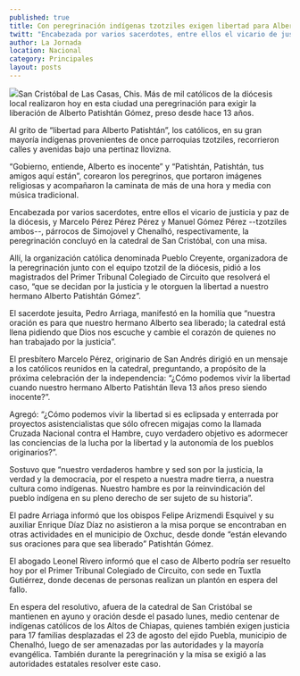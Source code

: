 ```yaml
---
published: true
title: Con peregrinación indígenas tzotziles exigen libertad para Alberto Patishtán
twitt: "Encabezada por varios sacerdotes, entre ellos el vicario de justicia y paz de la diócesis, y Marcelo Pérez Pérez Pérez y Manuel Gómez Pérez --tzotziles ambos--, párrocos de Simojovel y Chenalhó, respectivamente, la peregrinación concluyó en la catedral de San Cristóbal, con una misa"
author: La Jornada
location: Nacional
category: Principales
layout: posts
---
```


![](http://i.imgur.com/LNfGsQCm.jpg)San Cristóbal de Las Casas, Chis. Más de mil católicos de la diócesis local realizaron hoy en esta ciudad una peregrinación para exigir la liberación de Alberto Patishtán Gómez, preso desde hace 13 años.

Al grito de “libertad para Alberto Patishtán”, los católicos, en su gran mayoría indígenas provenientes de once parroquias tzotziles, recorrieron calles y avenidas bajo una pertinaz llovizna.

“Gobierno, entiende, Alberto es inocente” y “Patishtán, Patishtán, tus amigos aquí están”, corearon los peregrinos, que portaron imágenes religiosas y acompañaron la caminata de más de una hora y media con música tradicional.

Encabezada por varios sacerdotes, entre ellos el vicario de justicia y paz de la diócesis, y Marcelo Pérez Pérez Pérez y Manuel Gómez Pérez --tzotziles ambos--, párrocos de Simojovel y Chenalhó, respectivamente, la peregrinación concluyó en la catedral de San Cristóbal, con una misa.

Allí, la organización católica denominada Pueblo Creyente, organizadora de la peregrinación junto con el equipo tzotzil de la diócesis, pidió a los magistrados del Primer Tribunal Colegiado de Circuito que resolverá el caso, “que se decidan por la justicia y le otorguen la libertad a nuestro hermano Alberto Patishtán Gómez”.

El sacerdote jesuita, Pedro Arriaga, manifestó en la homilía que “nuestra oración es para que nuestro hermano Alberto sea liberado; la catedral está llena  pidiendo que Dios nos escuche y cambie el corazón de quienes no han trabajado por la justicia”.

El presbítero Marcelo Pérez, originario de San Andrés dirigió en un mensaje a los católicos reunidos en la catedral, preguntando, a propósito de la próxima celebración der la independencia: “¿Cómo podemos vivir la libertad cuando nuestro hermano Alberto Patishtán lleva 13 años preso siendo inocente?”.

Agregó: “¿Cómo podemos vivir la libertad  si es eclipsada y enterrada por proyectos  asistencialistas que sólo ofrecen migajas como la llamada Cruzada Nacional contra el Hambre, cuyo verdadero objetivo es adormecer las conciencias de la lucha por la libertad y la autonomía de los pueblos originarios?”.

Sostuvo que “nuestro verdaderos hambre y sed son por la justicia, la verdad y la democracia, por el respeto a nuestra madre tierra, a nuestra cultura como indígenas. Nuestro hambre es por la reinvindicación  del pueblo indígena en su pleno derecho de ser sujeto de su historia”.

El padre Arriaga informó que los obispos Felipe Arizmendi Esquivel y su auxiliar Enrique Díaz Díaz no asistieron a la misa porque se encontraban en otras actividades en el municipio de Oxchuc, desde donde “están elevando sus oraciones para que sea liberado” Patishtán Gómez.

El abogado Leonel Rivero informó que el caso de Alberto podría ser resuelto hoy por el Primer Tribunal Colegiado de Circuito, con sede en Tuxtla Gutiérrez, donde decenas de personas realizan un plantón en espera del fallo.

En espera del resolutivo, afuera de la catedral de San Cristóbal se mantienen en ayuno y oración desde el pasado lunes, medio centenar de indígenas católicos de los Altos de Chiapas, quienes también exigen justicia para 17 familias desplazadas el 23 de agosto del ejido Puebla, municipio de Chenalhó, luego de ser amenazadas por las autoridades y la mayoría evangélica. También durante la peregrinación y la misa se exigió a las autoridades estatales resolver este caso.
